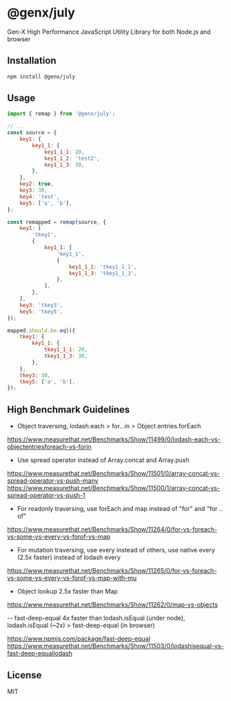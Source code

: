 # @genx/july

Gen-X High Performance JavaScript Utility Library for both Node.js and browser

## Installation

```sh
npm install @genx/july
```

## Usage

```js
import { remap } from '@genx/july';

// ...
const source = {
    key1: {
        key1_1: {
            key1_1_1: 20,
            key1_1_2: 'test2',
            key1_1_3: 30,
        },
    },
    key2: true,
    key3: 30,
    key4: 'test',
    key5: ['a', 'b'],
};

const remapped = remap(source, {
    key1: [
        'tkey1',
        {
            key1_1: [
                'key1_1',
                {
                    key1_1_1: 'tkey1_1_1',
                    key1_1_3: 'tkey1_1_3',
                },
            ],
        },
    ],
    key3: 'tkey3',
    key5: 'tkey5',
});

mapped.should.be.eql({
    tkey1: {
        key1_1: {
            tkey1_1_1: 20,
            tkey1_1_3: 30,
        },
    },
    tkey3: 30,
    tkey5: ['a', 'b'],
});
```

## High Benchmark Guidelines

-   Object traversing, lodash.each > for...in > Object.entries.forEach

https://www.measurethat.net/Benchmarks/Show/11499/0/lodash-each-vs-objectentriesforeach-vs-forin

-   Use spread operator instead of Array.concat and Array.push

https://www.measurethat.net/Benchmarks/Show/11501/0/array-concat-vs-spread-operator-vs-push-many
https://www.measurethat.net/Benchmarks/Show/11500/1/array-concat-vs-spread-operator-vs-push-1

-   For readonly traversing, use forEach and map instead of "for" and "for .. of"

https://www.measurethat.net/Benchmarks/Show/11264/0/for-vs-foreach-vs-some-vs-every-vs-forof-vs-map

-   For mutation traversing, use every instead of others, use native every (2.5x faster) instead of lodash every

https://www.measurethat.net/Benchmarks/Show/11265/0/for-vs-foreach-vs-some-vs-every-vs-forof-vs-map-with-mu

-   Object lookup 2.5x faster than Map

https://www.measurethat.net/Benchmarks/Show/11262/0/map-vs-objects

-- fast-deep-equal 4x faster than lodash.isEqual (under node), lodash.isEqual (~2x) > fast-deep-equal (in browser)

https://www.npmjs.com/package/fast-deep-equal
https://www.measurethat.net/Benchmarks/Show/11503/0/lodashisequal-vs-fast-deep-equallodash

## License

MIT
